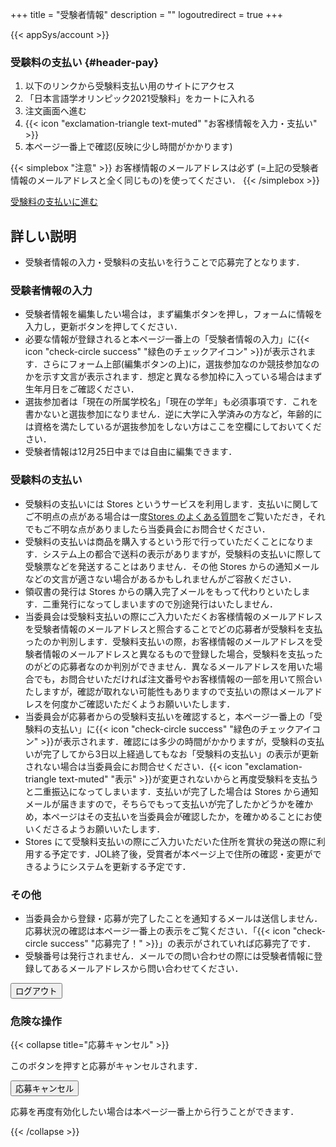 +++
title = "受験者情報"
description = ""
logoutredirect = true
+++

{{< appSys/account >}}

### 受験料の支払い {#header-pay}

1. 以下のリンクから受験料支払い用のサイトにアクセス
1. 「日本言語学オリンピック2021受験料」をカートに入れる
1. 注文画面へ進む
1. {{< icon "exclamation-triangle text-muted" "お客様情報を入力・支払い" >}}
1. 本ページ一番上で確認(反映に少し時間がかかります)

{{< simplebox "注意" >}}
お客様情報のメールアドレスは必ず <span id="user-email"></span> (=上記の受験者情報のメールアドレスと全く同じもの)を使ってください．
{{< /simplebox >}}

<div class="mb-4" id="app-pay"><a class='btn btn-template-main' href="https://iolingjapan.stores.jp/items/5f8bb7180850a00ec7c6a0bd" target="_blank">受験料の支払いに進む</a></div>

## 詳しい説明

- 受験者情報の入力・受験料の支払いを行うことで応募完了となります．

### 受験者情報の入力

- 受験者情報を編集したい場合は，まず編集ボタンを押し，フォームに情報を入力し，更新ボタンを押してください．
- 必要な情報が登録されると本ページ一番上の「受験者情報の入力」に{{< icon "check-circle success" "緑色のチェックアイコン" >}}が表示されます．さらにフォーム上部(編集ボタンの上)に，選抜参加なのか競技参加なのかを示す文言が表示されます．想定と異なる参加枠に入っている場合はまず生年月日をご確認ください．
- 選抜参加者は「現在の所属学校名」「現在の学年」も必須事項です．これを書かないと選抜参加になりません．逆に大学に入学済みの方など，年齢的には資格を満たしているが選抜参加をしない方はここを空欄にしておいてください．
- 受験者情報は12月25日中までは自由に編集できます．

### 受験料の支払い

- 受験料の支払いには Stores というサービスを利用します．支払いに関してご不明点の点がある場合は一度[Stores のよくある質問](https://faq.stores.jp/hc/ja)をご覧いただき，それでもご不明な点がありましたら当委員会にお問合せください．
- 受験料の支払いは商品を購入するという形で行っていただくことになります．システム上の都合で送料の表示がありますが，受験料の支払いに際して受験票などを発送することはありません．その他 Stores からの通知メールなどの文言が適さない場合があるかもしれませんがご容赦ください．
- 領収書の発行は Stores からの購入完了メールをもって代わりといたします．二重発行になってしまいますので別途発行はいたしません．
- 当委員会は受験料支払いの際にご入力いただくお客様情報のメールアドレスを受験者情報のメールアドレスと照合することでどの応募者が受験料を支払ったのか判別します．受験料支払いの際，お客様情報のメールアドレスを受験者情報のメールアドレスと異なるもので登録した場合，受験料を支払ったのがどの応募者なのか判別ができません．異なるメールアドレスを用いた場合でも，お問合せいただければ注文番号やお客様情報の一部を用いて照合いたしますが，確認が取れない可能性もありますので支払いの際はメールアドレスを何度かご確認いただくようお願いいたします．
- 当委員会が応募者からの受験料支払いを確認すると，本ページ一番上の「受験料の支払い」に{{< icon "check-circle success" "緑色のチェックアイコン" >}}が表示されます．確認には多少の時間がかかりますが，受験料の支払いが完了してから3日以上経過してもなお「受験料の支払い」の表示が更新されない場合は当委員会にお問合せください．{{< icon "exclamation-triangle text-muted" "表示" >}}が変更されないからと再度受験料を支払うと二重振込になってしまいます．支払いが完了した場合は Stores から通知メールが届きますので，そちらでもって支払いが完了したかどうかを確かめ，本ページはその支払いを当委員会が確認したか，を確かめることにお使いくださるようお願いいたします．
- Stores にて受験料支払いの際にご入力いただいた住所を賞状の発送の際に利用する予定です．JOL終了後，受賞者が本ページ上で住所の確認・変更ができるようにシステムを更新する予定です．

### その他

- 当委員会から登録・応募が完了したことを通知するメールは送信しません．応募状況の確認は本ページ一番上の表示をご覧ください．「{{< icon "check-circle success" "応募完了！" >}}」の表示がされていれば応募完了です．
- 受験番号は発行されません．メールでの問い合わせの際には受験者情報に登録してあるメールアドレスから問い合わせてください．

<button id="logout" onclick="logout()" class="btn btn-danger">ログアウト</button>

### 危険な操作

{{< collapse title="応募キャンセル" >}}

このボタンを押すと応募がキャンセルされます．

<button id="btncancel" onclick="cancel()" class="btn btn-danger">応募キャンセル</button>

応募を再度有効化したい場合は本ページ一番上から行うことができます．

{{< /collapse >}}
